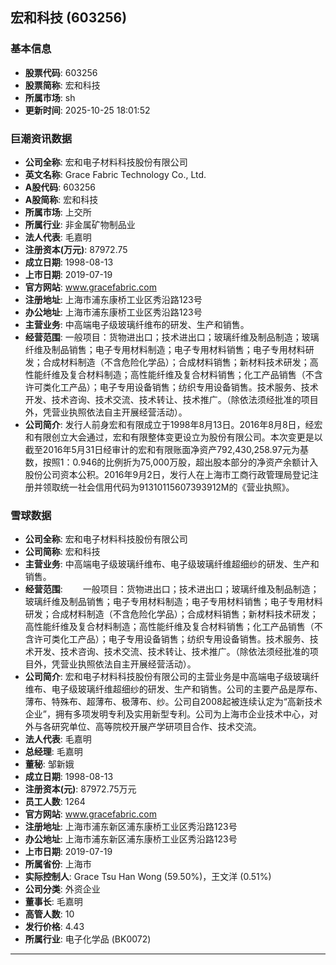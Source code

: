 ## 宏和科技 (603256)

### 基本信息

- **股票代码**: 603256
- **股票简称**: 宏和科技
- **所属市场**: sh
- **更新时间**: 2025-10-25 18:01:52

### 巨潮资讯数据

- **公司全称**: 宏和电子材料科技股份有限公司
- **英文名称**: Grace Fabric Technology Co., Ltd.
- **A股代码**: 603256
- **A股简称**: 宏和科技
- **所属市场**: 上交所
- **所属行业**: 非金属矿物制品业
- **法人代表**: 毛嘉明
- **注册资本(万元)**: 87972.75
- **成立日期**: 1998-08-13
- **上市日期**: 2019-07-19
- **官方网站**: www.gracefabric.com
- **注册地址**: 上海市浦东康桥工业区秀沿路123号
- **办公地址**: 上海市浦东康桥工业区秀沿路123号
- **主营业务**: 中高端电子级玻璃纤维布的研发、生产和销售。
- **经营范围**: 一般项目：货物进出口；技术进出口；玻璃纤维及制品制造；玻璃纤维及制品销售；电子专用材料制造；电子专用材料销售；电子专用材料研发；合成材料制造（不含危险化学品）；合成材料销售；新材料技术研发；高性能纤维及复合材料制造；高性能纤维及复合材料销售；化工产品销售（不含许可类化工产品）；电子专用设备销售；纺织专用设备销售。技术服务、技术开发、技术咨询、技术交流、技术转让、技术推广。（除依法须经批准的项目外，凭营业执照依法自主开展经营活动）。
- **公司简介**: 发行人前身宏和有限成立于1998年8月13日。2016年8月8日，经宏和有限创立大会通过，宏和有限整体变更设立为股份有限公司。本次变更是以截至2016年5月31日经审计的宏和有限账面净资产792,430,258.97元为基数，按照1：0.946的比例折为75,000万股，超出股本部分的净资产余额计入股份公司资本公积。2016年9月2日，发行人在上海市工商行政管理局登记注册并领取统一社会信用代码为91310115607393912M的《营业执照》。

### 雪球数据

- **公司全称**: 宏和电子材料科技股份有限公司
- **公司简称**: 宏和科技
- **主营业务**: 中高端电子级玻璃纤维布、电子级玻璃纤维超细纱的研发、生产和销售。
- **经营范围**: 　　一般项目：货物进出口；技术进出口；玻璃纤维及制品制造；玻璃纤维及制品销售；电子专用材料制造；电子专用材料销售；电子专用材料研发；合成材料制造（不含危险化学品）；合成材料销售；新材料技术研发；高性能纤维及复合材料制造；高性能纤维及复合材料销售；化工产品销售（不含许可类化工产品）；电子专用设备销售；纺织专用设备销售。技术服务、技术开发、技术咨询、技术交流、技术转让、技术推广。（除依法须经批准的项目外，凭营业执照依法自主开展经营活动）。
- **公司简介**: 宏和电子材料科技股份有限公司的主营业务是中高端电子级玻璃纤维布、电子级玻璃纤维超细纱的研发、生产和销售。公司的主要产品是厚布、薄布、特殊布、超薄布、极薄布、纱。公司自2008起被连续认定为“高新技术企业”，拥有多项发明专利及实用新型专利。公司为上海市企业技术中心，对外与各研究单位、高等院校开展产学研项目合作、技术交流。
- **法人代表**: 毛嘉明
- **总经理**: 毛嘉明
- **董秘**: 邹新娥
- **成立日期**: 1998-08-13
- **注册资本(元)**: 87972.75万元
- **员工人数**: 1264
- **官方网站**: www.gracefabric.com
- **注册地址**: 上海市浦东新区浦东康桥工业区秀沿路123号
- **办公地址**: 上海市浦东新区浦东康桥工业区秀沿路123号
- **上市日期**: 2019-07-19
- **所属省份**: 上海市
- **实际控制人**: Grace Tsu Han Wong (59.50%)，王文洋 (0.51%)
- **公司分类**: 外资企业
- **董事长**: 毛嘉明
- **高管人数**: 10
- **发行价格**: 4.43
- **所属行业**: 电子化学品 (BK0072)

---